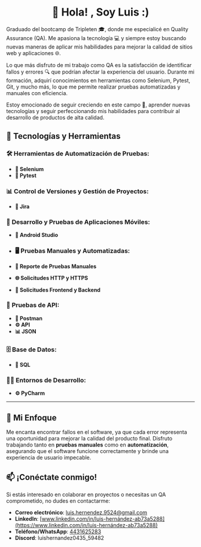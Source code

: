 <h1 align="center">👋 Hola! , Soy Luis :)</h1>
Graduado del bootcamp de Tripleten 🎓, donde me especialicé en Quality Assurance (QA). Me apasiona la tecnología 💻 y siempre estoy buscando nuevas maneras de aplicar mis habilidades para mejorar la calidad de sitios web y aplicaciones 🌐.

Lo que más disfruto de mi trabajo como QA es la satisfacción de identificar fallos y errores 🔍 que podrían afectar la experiencia del usuario. Durante mi formación, adquirí conocimientos en herramientas como Selenium, Pytest, Git, y mucho más, lo que me permite realizar pruebas automatizadas y manuales con eficiencia.

Estoy emocionado de seguir creciendo en este campo 🚀, aprender nuevas tecnologías y seguir perfeccionando mis habilidades para contribuir al desarrollo de productos de alta calidad.

## 🚀 Tecnologías y Herramientas

### 🛠 **Herramientas de Automatización de Pruebas:**
- **🧪 Selenium**
- **🔧 Pytest**

### 📊 **Control de Versiones y Gestión de Proyectos:**
- **🔄 Jira**

### 📱 **Desarrollo y Pruebas de Aplicaciones Móviles:**
- **📱 Android Studio**

- ### 🖥 **Pruebas Manuales y Automatizadas:**
- **📝 Reporte de Pruebas Manuales**
- **🌐 Solicitudes HTTP y HTTPS**
- **🔄 Solicitudes Frontend y Backend**

### 🔐 **Pruebas de API:**
- **🔑 Postman**
- **⚙️ API**
- **📊 JSON**

### 🗄 **Base de Datos:**
- **💾 SQL**

### 🧑‍💻 **Entornos de Desarrollo:**
- **⚙️ PyCharm**

---

## 🎯 **Mi Enfoque**

Me encanta encontrar fallos en el software, ya que cada error representa una oportunidad para mejorar la calidad del producto final. Disfruto trabajando tanto en **pruebas manuales** como en **automatización**, asegurando que el software funcione correctamente y brinde una experiencia de usuario impecable.

## 📫 **¡Conéctate conmigo!**

Si estás interesado en colaborar en proyectos o necesitas un QA comprometido, no dudes en contactarme:

- **Correo electrónico**: [luis.hernendez.9524@gmail.com](mailto:luis.hernendez.9524@gmail.com)
- **LinkedIn**: [www.linkedin.com/in/luis-hernández-ab73a5288](https://www.linkedin.com/in/luis-hernández-ab73a5288)
- **Teléfono/WhatsApp**: [4431625283](tel:+524431625283)
- **Discord**: luishernandez0435_59482
